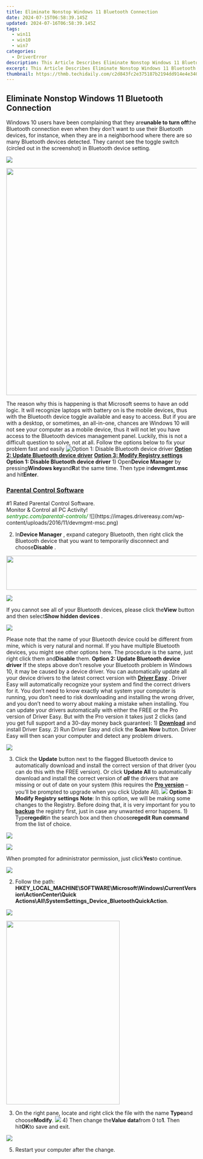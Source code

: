 ```yaml
---
title: Eliminate Nonstop Windows 11 Bluetooth Connection
date: 2024-07-15T06:58:39.145Z
updated: 2024-07-16T06:58:39.145Z
tags:
  - win11
  - win10
  - win7
categories:
  - DriverError
description: This Article Describes Eliminate Nonstop Windows 11 Bluetooth Connection
excerpt: This Article Describes Eliminate Nonstop Windows 11 Bluetooth Connection
thumbnail: https://thmb.techidaily.com/c2d843fc2e375187b2194dd914e4e340539dd6293ab4433f92ecd542eef0fd55.jpg
---
```


## Eliminate Nonstop Windows 11 Bluetooth Connection

Windows 10 users have been complaining that they are**unable to turn off**the Bluetooth connection even when they don’t want to use their Bluetooth devices, for instance, when they are in a neighborhood where there are so many Bluetooth devices detected. They cannot see the toggle switch (circled out in the screenshot) in Bluetooth device setting.

![](https://images.drivereasy.com/wp-content/uploads/2016/11/manage-bluetooth-devices.jpg)

<!-- affiliate ads begin -->
<a href="https://appsumo.8odi.net/c/5597632/2087484/7443" target="_top" id="2087484"><img src="//a.impactradius-go.com/display-ad/7443-2087484" border="0" alt="" width="1200" height="600"/></a><img height="0" width="0" src="https://appsumo.8odi.net/i/5597632/2087484/7443" style="position:absolute;visibility:hidden;" border="0" />
<!-- affiliate ads end -->
The reason why this is happening is that Microsoft seems to have an odd logic. It will recognize laptops with battery on is the mobile devices, thus with the Bluetooth device toggle available and easy to access. But if you are with a desktop, or sometimes, an all-in-one, chances are Windows 10 will not see your computer as a mobile device, thus it will not let you have access to the Bluetooth devices management panel. Luckily, this is not a difficult question to solve, not at all. Follow the options below to fix your problem fast and easily ![**Option 1: Disable Bluetooth device driver**](https://boody-eco-wear.pxf.io/qyo4oo) [**Option 2: Update Bluetooth device driver**](https://propmoneyinc.pxf.io/q4jzdy) [**Option 3: Modify Registry settings**](https://united.elfm.net/zqobdx)   **Option 1: Disable Bluetooth device driver** 1) Open**Device Manager** by pressing**Windows key**and**R**at the same time. Then type in**devmgmt.msc** and hit**Enter**.

<!-- affiliate ads begin -->
<h3 id="200610"><a href="https://sentrypc.7eer.net/c/5597632/200610/3022">Parental Control Software</a></h3>
<span class="text-ad-content">
	#1 Rated Parental Control Software.<br/>
	Monitor & Control all PC Activity!<br/>
		<cite style="color:green">sentrypc.com/parental-controls/</cite>
	</span><img height="0" width="0" src="https://sentrypc.7eer.net/i/5597632/200610/3022" style="position:absolute;visibility:hidden;" border="0" />
<!-- affiliate ads end -->
![](https://images.drivereasy.com/wp-content/uploads/2016/11/devmgmt-msc.png)

 2) In**Device Manager** , expand category Bluetooth, then right click the Bluetooth device that you want to temporarily disconnect and choose**Disable** .

<!-- affiliate ads begin -->
<a href="https://newchic.sjv.io/c/5597632/1659704/14420" target="_top" id="1659704"><img src="//a.impactradius-go.com/display-ad/14420-1659704" border="0" alt="" width="728" height="90"/></a><img height="0" width="0" src="https://imp.pxf.io/i/5597632/1659704/14420" style="position:absolute;visibility:hidden;" border="0" />
<!-- affiliate ads end -->
![](https://images.drivereasy.com/wp-content/uploads/2016/11/disable-bluetooth-device-manager.jpg)

 If you cannot see all of your Bluetooth devices, please click the**View** button and then select**Show hidden devices** .

![](https://images.drivereasy.com/wp-content/uploads/2016/11/show-hidden-devices.png)

 Please note that the name of your Bluetooth device could be different from mine, which is very natural and normal. If you have multiple Bluetooth devices, you might see other options here. The procedure is the same, just right click them and**Disable** them.   **Option 2: Update Bluetooth device driver** If the steps above don’t resolve your Bluetooth problem in Windows 10, it may be caused by a device driver.  You can automatically update all your device drivers to the latest correct version with **[Driver Easy](https://tools.techidaily.com/drivereasy/download/)**  .  Driver Easy will automatically recognize your system and find the correct drivers for it. You don’t need to know exactly what system your computer is running, you don’t need to risk downloading and installing the wrong driver, and you don’t need to worry about making a mistake when installing. You can update your drivers automatically with either the FREE or the Pro version of Driver Easy. But with the Pro version it takes just 2 clicks (and you get full support and a 30-day money back guarantee): 1) **[Download](https://tools.techidaily.com/drivereasy/download/)**  and install Driver Easy. 2) Run Driver Easy and click the **Scan Now**  button. Driver Easy will then scan your computer and detect any problem drivers.

![](https://images.drivereasy.com/wp-content/uploads/2017/06/img_594b60655cf90.png)

3) Click the **Update** button next to the flagged Bluetooth device to automatically download and install the correct version of that driver (you can do this with the FREE version). Or click **Update All** to automatically download and install the correct version of **_all_**  the drivers that are missing or out of date on your system (this requires the [**Pro version**](https://tools.techidaily.com/drivereasy/download/)  – you’ll be prompted to upgrade when you click Update All). ![](https://images.drivereasy.com/wp-content/uploads/2017/04/img_58e613efeb2c3.jpg)   **Option 3: Modify Registry settings** **Note**: In this option, we will be making some changes to the Registry. Before doing that, it is very important for you to [**backup**](https://tools.techidaily.com/drivereasy/download/) the registry first, just in case any unwanted error happens. 1) Type**regedit**in the search box and then choose**regedit Run command** from the list of choice.

<!-- affiliate ads begin -->
<a href="https://shop.mondly.com/affiliate.php?ACCOUNT=ATISTUDI&AFFILIATE=108875&PATH=https%3A%2F%2Fwww.mondly.com%3FAFFILIATE%3D108875%26RESOURCE%3D%2BEducational%2B970x90%2B"><img src="https://secure.avangate.com/images/merchant/69c418c33ec2e1a4267fa9bb77fa1428/educational-970x90.gif" border="0"></a>
<!-- affiliate ads end -->
![](https://images.drivereasy.com/wp-content/uploads/2016/11/regedit-run-command.png)

When prompted for administrator permission, just click**Yes**to continue.

![](https://images.drivereasy.com/wp-content/uploads/2016/11/uac.png)

2) Follow the path:   **HKEY\_LOCAL\_MACHINE\\SOFTWARE\\Microsoft\\Windows\\CurrentVersion\\ActionCenter\\Quick Actions\\All\\SystemSettings\_Device\_BluetoothQuickAction**.

![](https://images.drivereasy.com/wp-content/uploads/2016/11/hkey_local_machinesoftwaremicrosoftwindowscurrentversionactioncenterquick-actionsallsystemsettings_device_bluetoothquickaction.png)

<!-- affiliate ads begin -->
<a href="https://zonlipartnershipprogram.pxf.io/c/5597632/1611407/17882" target="_top" id="1611407"><img src="//a.impactradius-go.com/display-ad/17882-1611407" border="0" alt="" width="300" height="485"/></a><img height="0" width="0" src="https://imp.pxf.io/i/5597632/1611407/17882" style="position:absolute;visibility:hidden;" border="0" />
<!-- affiliate ads end -->
3) On the right pane, locate and right click the file with the name **Type**and choose**Modify**. ![](https://images.drivereasy.com/wp-content/uploads/2016/11/modify-value.png) 4) Then change the**Value data**from 0 to**1**. Then hit**OK**to save and exit.

![](https://images.drivereasy.com/wp-content/uploads/2016/11/value-data.png)

5) Restart your computer after the change.

<ins class="adsbygoogle"
     style="display:block"
     data-ad-format="autorelaxed"
     data-ad-client="ca-pub-7571918770474297"
     data-ad-slot="1223367746"></ins>



<ins class="adsbygoogle"
     style="display:block"
     data-ad-client="ca-pub-7571918770474297"
     data-ad-slot="8358498916"
     data-ad-format="auto"
     data-full-width-responsive="true"></ins>


